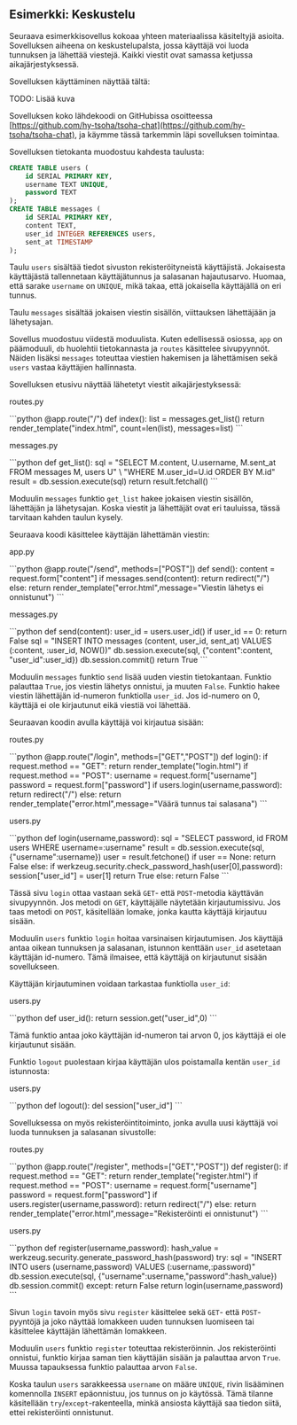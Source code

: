 ## Esimerkki: Keskustelu

Seuraava esimerkkisovellus kokoaa yhteen materiaalissa käsiteltyjä asioita. Sovelluksen aiheena on keskustelupalsta, jossa käyttäjä voi luoda tunnuksen ja lähettää viestejä. Kaikki viestit ovat samassa ketjussa aikajärjestyksessä.

Sovelluksen käyttäminen näyttää tältä:

TODO: Lisää kuva

Sovelluksen koko lähdekoodi on GitHubissa osoitteessa [https://github.com/hy-tsoha/tsoha-chat](https://github.com/hy-tsoha/tsoha-chat), ja käymme tässä tarkemmin läpi sovelluksen toimintaa.

Sovelluksen tietokanta muodostuu kahdesta taulusta:

```sql
CREATE TABLE users (
    id SERIAL PRIMARY KEY,
    username TEXT UNIQUE,
    password TEXT
);
CREATE TABLE messages (
    id SERIAL PRIMARY KEY,
    content TEXT,
    user_id INTEGER REFERENCES users,
    sent_at TIMESTAMP
);
```

Taulu `users` sisältää tiedot sivuston rekisteröityneistä käyttäjistä. Jokaisesta käyttäjästä tallennetaan käyttäjätunnus ja salasanan hajautusarvo. Huomaa, että sarake `username` on `UNIQUE`, mikä takaa, että jokaisella käyttäjällä on eri tunnus.

Taulu `messages` sisältää jokaisen viestin sisällön, viittauksen lähettäjään ja lähetysajan.

Sovellus muodostuu viidestä moduulista. Kuten edellisessä osiossa, `app` on päämoduuli, `db` huolehtii tietokannasta ja `routes` käsittelee sivupyynnöt. Näiden lisäksi `messages` toteuttaa viestien hakemisen ja lähettämisen sekä `users` vastaa käyttäjien hallinnasta.

Sovelluksen etusivu näyttää lähetetyt viestit aikajärjestyksessä:

<p class="code-title">routes.py</p>
```python
@app.route("/")
def index():
    list = messages.get_list()
    return render_template("index.html", count=len(list), messages=list)
```

<p class="code-title">messages.py</p>
```python
def get_list():
    sql = "SELECT M.content, U.username, M.sent_at FROM messages M, users U" \
          "WHERE M.user_id=U.id ORDER BY M.id"
    result = db.session.execute(sql)
    return result.fetchall()
```

Moduulin `messages` funktio `get_list` hakee jokaisen viestin sisällön, lähettäjän ja lähetysajan. Koska viestit ja lähettäjät ovat eri tauluissa, tässä tarvitaan kahden taulun kysely.

Seuraava koodi käsittelee käyttäjän lähettämän viestin:

<p class="code-title">app.py</p>
```python
@app.route("/send", methods=["POST"])
def send():
    content = request.form["content"]
    if messages.send(content):
        return redirect("/")
    else:
        return render_template("error.html",message="Viestin lähetys ei onnistunut")
```

<p class="code-title">messages.py</p>
```python
def send(content):
    user_id = users.user_id()
    if user_id == 0:
        return False
    sql = "INSERT INTO messages (content, user_id, sent_at) VALUES (:content, :user_id, NOW())"
    db.session.execute(sql, {"content":content, "user_id":user_id})
    db.session.commit()
    return True
```

Moduulin `messages` funktio `send` lisää uuden viestin tietokantaan. Funktio palauttaa `True`, jos viestin lähetys onnistui, ja muuten `False`. Funktio hakee viestin lähettäjän id-numeron funktiolla `user_id`. Jos id-numero on 0, käyttäjä ei ole kirjautunut eikä viestiä voi lähettää.

Seuraavan koodin avulla käyttäjä voi kirjautua sisään:

<p class="code-title">routes.py</p>
```python
@app.route("/login", methods=["GET","POST"])
def login():
    if request.method == "GET":
        return render_template("login.html")
    if request.method == "POST":
        username = request.form["username"]
        password = request.form["password"]
        if users.login(username,password):
            return redirect("/")
        else:
            return render_template("error.html",message="Väärä tunnus tai salasana")
```

<p class="code-title">users.py</p>
```python
def login(username,password):
    sql = "SELECT password, id FROM users WHERE username=:username"
    result = db.session.execute(sql, {"username":username})
    user = result.fetchone()
    if user == None:
        return False
    else:
        if werkzeug.security.check_password_hash(user[0],password):
            session["user_id"] = user[1]
            return True
        else:
            return False
```

Tässä sivu `login` ottaa vastaan sekä `GET`- että `POST`-metodia käyttävän sivupyynnön. Jos metodi on `GET`, käyttäjälle näytetään kirjautumissivu. Jos taas metodi on `POST`, käsitellään lomake, jonka kautta käyttäjä kirjautuu sisään.

Moduulin `users` funktio `login` hoitaa varsinaisen kirjautumisen. Jos käyttäjä antaa oikean tunnuksen ja salasanan, istunnon kenttään `user_id` asetetaan käyttäjän id-numero. Tämä ilmaisee, että käyttäjä on kirjautunut sisään sovellukseen.

Käyttäjän kirjautuminen voidaan tarkastaa funktiolla `user_id`:

<p class="code-title">users.py</p>
```python
def user_id():
    return session.get("user_id",0)
```

Tämä funktio antaa joko käyttäjän id-numeron tai arvon 0, jos käyttäjä ei ole kirjautunut sisään.

Funktio `logout` puolestaan kirjaa käyttäjän ulos poistamalla kentän `user_id` istunnosta:

<p class="code-title">users.py</p>
```python
def logout():
    del session["user_id"]
```

Sovelluksessa on myös rekisteröintitoiminto, jonka avulla uusi käyttäjä voi luoda tunnuksen ja salasanan sivustolle:

<p class="code-title">routes.py</p>
```python
@app.route("/register", methods=["GET","POST"])
def register():
    if request.method == "GET":
        return render_template("register.html")
    if request.method == "POST":
        username = request.form["username"]
        password = request.form["password"]
        if users.register(username,password):
            return redirect("/")
        else:
            return render_template("error.html",message="Rekisteröinti ei onnistunut")
```

<p class="code-title">users.py</p>
```python
def register(username,password):
    hash_value = werkzeug.security.generate_password_hash(password)
    try:
        sql = "INSERT INTO users (username,password) VALUES (:username,:password)"
        db.session.execute(sql, {"username":username,"password":hash_value})
        db.session.commit()
    except:
        return False
    return login(username,password)
```

Sivun `login` tavoin myös sivu `register` käsittelee sekä `GET`- että `POST`-pyyntöjä ja joko näyttää lomakkeen uuden tunnuksen luomiseen tai käsittelee käyttäjän lähettämän lomakkeen.

Moduulin `users` funktio `register` toteuttaa rekisteröinnin. Jos rekisteröinti onnistui, funktio kirjaa saman tien käyttäjän sisään ja palauttaa arvon `True`. Muussa tapauksessa funktio palauttaa arvon `False`.

Koska taulun `users` sarakkeessa `username` on määre `UNIQUE`, rivin lisääminen komennolla `INSERT` epäonnistuu, jos tunnus on jo käytössä. Tämä tilanne käsitellään `try`/`except`-rakenteella, minkä ansiosta käyttäjä saa tiedon siitä, ettei rekisteröinti onnistunut.